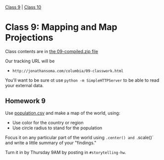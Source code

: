[Class 9](#class9) | [Class 10](#class10)

<a id='class9'></a>

# Class 9: Mapping and Map Projections

Class contents are in [the 09-compiled.zip file](https://github.com/jsoma/storytelling-2015/raw/master/class-09-10/09-compiled.zip)

Our tracking URL will be 

* `http://jonathansoma.com/columbia/09-classwork.html`

You'll want to be sure ot use `python -m SimpleHTTPServer` to be able to read your external data.

<a id="review"></a>

## Homework 9

Use [population.csv](https://github.com/jsoma/storytelling-2015/raw/master/class-09-10/population.csv) and make a map of the world, using:

* Use color for the country or region
* Use circle radius to stand for the population

Focus it on any particular part of the world using `.center() and `.scale()` and write a little summary of your "findings."

Turn it in by Thursday 9AM by posting in `#storytelling-hw`.